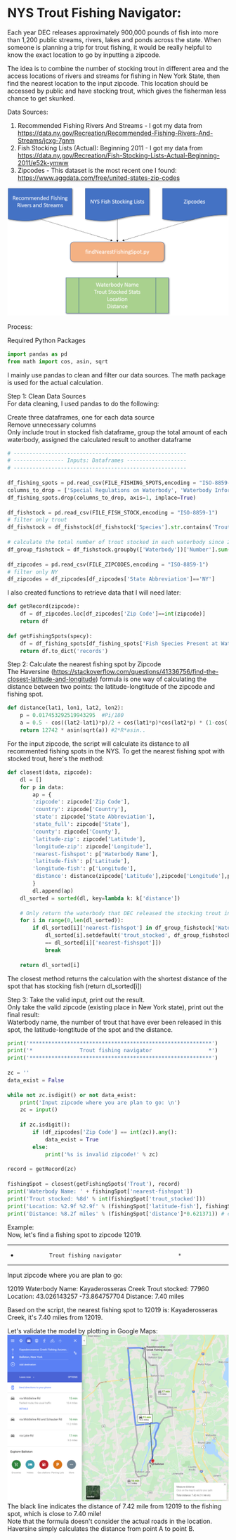 # NYS Trout Fishing Navigator:<br>

Each year DEC releases approximately 900,000 pounds of fish into more than 1,200 public streams, rivers, lakes and ponds across the state. When someone is planning a trip for trout fishing, it would be really helpful to know the exact location to go by inputting a zipcode.<br>

The idea is to combine the number of stocking trout in different area and the access locations of rivers and streams for fishing in New York State, then find the nearest location to the input zipcode. This location should be accessed by public and have stocking trout, which gives the fisherman less chance to get skunked.<br>

Data Sources:<br>
1. Recommended Fishing Rivers And Streams - I got my data from https://data.ny.gov/Recreation/Recommended-Fishing-Rivers-And-Streams/jcxg-7gnm<br>
2. Fish Stocking Lists (Actual): Beginning 2011 - I got my data from https://data.ny.gov/Recreation/Fish-Stocking-Lists-Actual-Beginning-2011/e52k-ymww<br>
3. Zipcodes - This dataset is the most recent one I found: https://www.aggdata.com/free/united-states-zip-codes<br>

![Flow Chart](images/flowchart.png)

Process:<br>

Required Python Packages<br>
```python
import pandas as pd
from math import cos, asin, sqrt
```
I mainly use pandas to clean and filter our data sources. The math package is used for the actual calculation. <br>

Step 1: Clean Data Sources<br>
For data cleaning, I used pandas to do the following:<br>

Create three dataframes, one for each data source<br>
Remove unnecessary columns<br>
Only include trout in stocked fish dataframe, group the total amount of each waterbody, assigned the calculated result to another dataframe<br>
```python
# -------------------------------------------------------
# ---------------- Inputs: Dataframes -------------------
# -------------------------------------------------------

df_fishing_spots = pd.read_csv(FILE_FISHING_SPOTS,encoding = "ISO-8859-1")
columns_to_drop = ['Special Regulations on Waterbody', 'Waterbody Information', 'Location']
df_fishing_spots.drop(columns_to_drop, axis=1, inplace=True)

df_fishstock = pd.read_csv(FILE_FISH_STOCK,encoding = "ISO-8859-1")
# filter only trout
df_fishstock = df_fishstock[df_fishstock['Species'].str.contains('Trout', na=False)]

# calculate the total number of trout stocked in each waterbody since 2011
df_group_fishstock = df_fishstock.groupby(['Waterbody'])['Number'].sum().reset_index()

df_zipcodes = pd.read_csv(FILE_ZIPCODES,encoding = "ISO-8859-1")
# filter only NY
df_zipcodes = df_zipcodes[df_zipcodes['State Abbreviation']=='NY']
```

I also created functions to retrieve data that I will need later:<br>
```python
def getRecord(zipcode):
    df = df_zipcodes.loc[df_zipcodes['Zip Code']==int(zipcode)]
    return df

def getFishingSpots(specy):
    df = df_fishing_spots[df_fishing_spots['Fish Species Present at Waterbody'].str.contains(specy)]
    return df.to_dict('records')
```

Step 2: Calculate the nearest fishing spot by Zipcode<br>
The Haversine (https://stackoverflow.com/questions/41336756/find-the-closest-latitude-and-longitude) formula is one way of calculating the distance between two points: the latitude-longtitude of the zipcode and fishing spot.<br>
```python
def distance(lat1, lon1, lat2, lon2):
    p = 0.017453292519943295  #Pi/180
    a = 0.5 - cos((lat2-lat1)*p)/2 + cos(lat1*p)*cos(lat2*p) * (1-cos((lon2-lon1)*p)) / 2
    return 12742 * asin(sqrt(a)) #2*R*asin..
```

For the input zipcode, the script will calculate its distance to all recommented fishing spots in the NYS. To get the nearest fishing spot with stocked trout, here's the method:<br>
```python
def closest(data, zipcode):
    dl = []
    for p in data:
        ap = {
        'zipcode': zipcode['Zip Code'],
        'country': zipcode['Country'],
        'state': zipcode['State Abbreviation'],
        'state_full': zipcode['State'],
        'county': zipcode['County'],
        'latitude-zip': zipcode['Latitude'],
        'longitude-zip': zipcode['Longitude'],
        'nearest-fishspot': p['Waterbody Name'],
        'latitude-fish': p['Latitude'],
        'longitude-fish': p['Longitude'],
        'distance': distance(zipcode['Latitude'],zipcode['Longitude'],p['Latitude'],p['Longitude'])
        }
        dl.append(ap)
    dl_sorted = sorted(dl, key=lambda k: k['distance'])
    
    # Only return the waterbody that DEC released the stocking trout in
    for i in range(0,len(dl_sorted)):
        if dl_sorted[i]['nearest-fishspot'] in df_group_fishstock['Waterbody'].values:
            dl_sorted[i].setdefault('trout_stocked', df_group_fishstock['Number'].loc[df_group_fishstock['Waterbody']
            == dl_sorted[i]['nearest-fishspot']])
            break

    return dl_sorted[i]
```
The closest method returns the calculation with the shortest distance of the spot that has stocking fish (return dl_sorted[i]) <br>

Step 3: Take the valid input, print out the result.<br>
Only take the valid zipcode (existing place in New York state), print out the final result:<br>
Waterbody name, the number of trout that have ever been released in this spot, the latitude-longtitude of the spot and the distance.<br>
```python
print('**********************************************************')
print('*               Trout fishing navigator                  *')
print('**********************************************************')

zc = ''
data_exist = False

while not zc.isdigit() or not data_exist:
    print('Input zipcode where you are plan to go: \n')
    zc = input()

    if zc.isdigit():
        if (df_zipcodes['Zip Code'] == int(zc)).any():
            data_exist = True
        else:
            print('%s is invalid zipcode!' % zc)
    
record = getRecord(zc)

fishingSpot = closest(getFishingSpots('Trout'), record)
print('Waterbody Name: ' + fishingSpot['nearest-fishspot'])
print('Trout stocked: %8d' % int(fishingSpot['trout_stocked']))
print('Location: %2.9f %2.9f' % (fishingSpot['latitude-fish'], fishingSpot['longitude-fish'])) 
print('Distance: %8.2f miles' % (fishingSpot['distance']*0.621371)) # converted from km to mile
```

Example:<br>
Now, let's find a fishing spot to zipcode 12019.<br>

**********************************************************
*               Trout fishing navigator                  *
**********************************************************
Input zipcode where you are plan to go: 

12019
Waterbody Name: Kayaderosseras Creek
Trout stocked:    77960
Location: 43.026143257 -73.864757704
Distance:     7.40 miles

Based on the script, the nearest fishing spot to 12019 is: Kayaderosseras Creek, it's 7.40 miles from 12019.<br>

Let's validate the model by plotting in Google Maps:<br>
![example](images/distancegooglemaps.png)<br>
The black line indicates the distance of 7.42 mile from 12019 to the fishing spot, which is close to 7.40 mile!<br>
Note that the formula doesn't consider the actual roads in the location. Haversine simply calculates the distance from point A to point B.<br>


